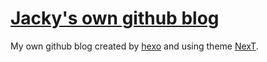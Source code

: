 # [Jacky's own github blog](https://jackylee1992.github.io/homepage/)
My own github blog created by [hexo](https://hexo.io/) and using theme [NexT](http://theme-next.iissnan.com/).
